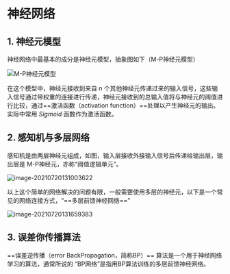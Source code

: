 # 神经网络



## 1. 神经元模型

神经网络中最基本的成分是神经元模型，抽象图如下（M-P神经元模型）

![M-P神经元模型](https://kinvy-images.oss-cn-beijing.aliyuncs.com/Images/image-20210720122911511.png)

在这个模型中，神经元接收到来自 $n$ 个其他神经元传递过来的输入信号，这些输入信号通过带权重的连接进行传递，神经元接收到的总输入值将与神经元的阈值进行比较，通过==激活函数（activation function）==处理以产生神经元的输出。实际中常用 $Sigmoid$ 函数作为激活函数。





## 2. 感知机与多层网络

感知机是由两层神经元组成，如图，输入层接收外接输入信号后传递给输出层，输出层是 M-P神经元，亦称“阈值逻辑单元”。

![image-20210720131003622](https://kinvy-images.oss-cn-beijing.aliyuncs.com/Images/image-20210720131003622.png)

以上这个简单的网络解决的问题有限，一般需要使用多层的神经元，以下是一个常见的网络连接方式，“==多层前馈神经网络==”

![image-20210720131659383](https://kinvy-images.oss-cn-beijing.aliyuncs.com/Images/image-20210720131659383.png)



## 3. 误差你传播算法

==误差逆传播（error BackPropagation，简称BP）== 算法是一个用于神经网络学习的算法，通常所说的 “BP网络”是指用BP算法训练的多层前馈神经网络。

 

